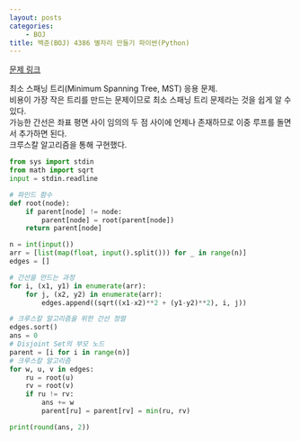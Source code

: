 ```yaml
---
layout: posts
categories:
    - BOJ
title: 백준(BOJ) 4386 별자리 만들기 파이썬(Python)
---
```


[문제 링크](https://www.acmicpc.net/problem/4386)

최소 스패닝 트리(Minimum Spanning Tree, MST) 응용 문제.  
비용이 가장 작은 트리를 만드는 문제이므로 최소 스패닝 트리 문제라는 것을 쉽게 알 수 있다.  
가능한 간선은 좌표 평면 사이 임의의 두 점 사이에 언제나 존재하므로 이중 루프를 돌면서 추가하면 된다.  
크루스칼 알고리즘을 통해 구현했다.

```python
from sys import stdin
from math import sqrt
input = stdin.readline

# 파인드 함수
def root(node):
    if parent[node] != node:
        parent[node] = root(parent[node])
    return parent[node]

n = int(input())
arr = [list(map(float, input().split())) for _ in range(n)]
edges = []

# 간선을 만드는 과정
for i, (x1, y1) in enumerate(arr):
    for j, (x2, y2) in enumerate(arr):
        edges.append((sqrt((x1-x2)**2 + (y1-y2)**2), i, j))

# 크루스칼 알고리즘을 위한 간선 정렬
edges.sort()
ans = 0
# Disjoint Set의 부모 노드
parent = [i for i in range(n)]
# 크루스칼 알고리즘
for w, u, v in edges:
    ru = root(u)
    rv = root(v)
    if ru != rv:
        ans += w
        parent[ru] = parent[rv] = min(ru, rv)

print(round(ans, 2))
```
